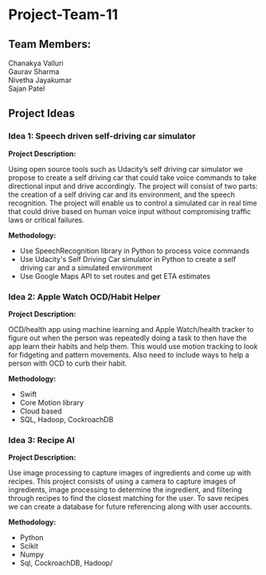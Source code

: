 # Project-Team-11

## Team Members:
Chanakya Valluri\
Gaurav Sharma\
Nivetha Jayakumar\
Sajan Patel

## Project Ideas

### Idea 1: Speech driven self-driving car simulator
__Project Description:__

Using open source tools such as Udacity’s self driving car simulator we propose to create a self driving car that could take voice commands to take directional input and drive accordingly. The project will consist of two parts: the creation of a self driving car and its environment, and the speech recognition. The project will enable us to control a simulated car in real time that could drive based on human voice input without compromising traffic laws or critical failures. 

__Methodology:__ 

- Use SpeechRecognition library in Python to process voice commands
- Use Udacity's Self Driving Car simulator in Python to create a self driving car and a simulated environment 
- Use Google Maps API to set routes and get ETA estimates 

### Idea 2: Apple Watch OCD/Habit Helper

__Project Description:__

OCD/health app using machine learning and Apple Watch/health tracker to figure out when the person was repeatedly doing a task to then have the app learn their habits and help them. This would use motion tracking to look for fidgeting and pattern movements. Also need to include ways to help a person with OCD to curb their habit. 

__Methodology:__
- Swift 
- Core Motion library
- Cloud based
- SQL, Hadoop, CockroachDB

### Idea 3: Recipe AI

__Project Description:__

Use image processing to capture images of ingredients and come up with recipes. This project consists of using a camera to capture images of ingredients, image processing to determine the ingredient, and filtering through recipes to find the closest matching for the user. To save recipes we can create a database for future referencing along with user accounts.

__Methodology:__
- Python
- Scikit
- Numpy
- Sql, CockroachDB, Hadoop/
